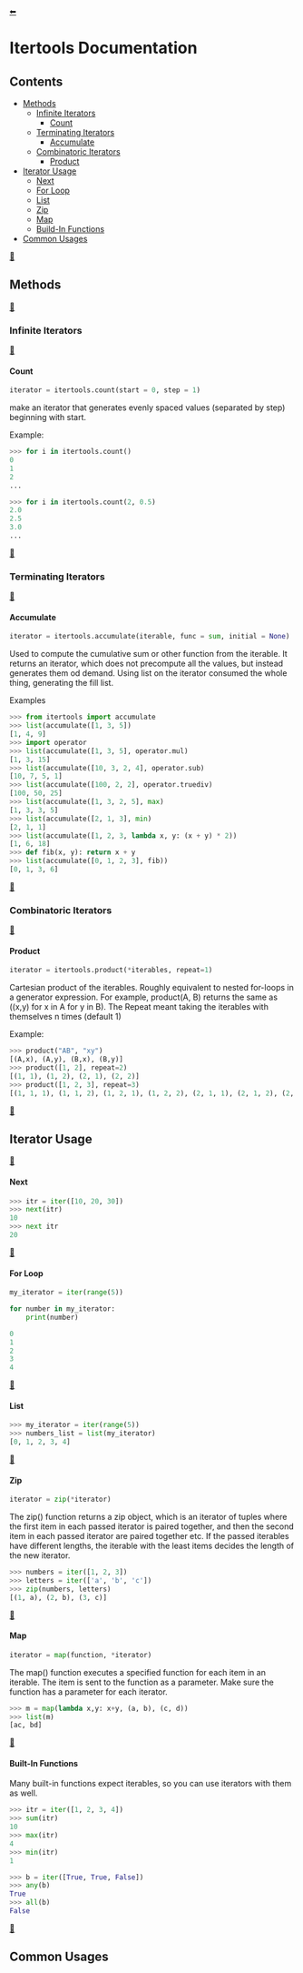 [⬅](../../README.md)
# Itertools Documentation
## Contents
- [Methods](#methods)
  - [Infinite Iterators](#infinite-iterators)
    - [Count](#count)
  - [Terminating Iterators](#terminating-iterators)
    - [Accumulate](#accumulate)
  - [Combinatoric Iterators](#combinatoric-iterators)
    - [Product](#product)
- [Iterator Usage](#iterator-usage)
  - [Next](#next)
  - [For Loop](#for-loop)
  - [List](#list)
  - [Zip](#zip)
  - [Map](#map)
  - [Build-In Functions](#build-in-functions)
- [Common Usages](#common-usages)

[🔼](#itertools-documentation)
## Methods

[🔼](#itertools-documentation)
### Infinite Iterators

[🔼](#itertools-documentation)
#### Count

```python
iterator = itertools.count(start = 0, step = 1)
```
make an iterator that generates evenly spaced values (separated by step) beginning with start.

Example:
```python
>>> for i in itertools.count()
0
1
2
...
```
```python
>>> for i in itertools.count(2, 0.5)
2.0
2.5
3.0
...
```

[🔼](#itertools-documentation)
### Terminating Iterators

[🔼](#itertools-documentation)
#### Accumulate

```python
iterator = itertools.accumulate(iterable, func = sum, initial = None)
```
Used to compute the cumulative sum or other function from the iterable.
It returns an iterator, which does not precompute all the values, but instead generates them od demand.
Using list on the iterator consumed the whole thing, generating the fill list.

Examples
```python
>>> from itertools import accumulate
>>> list(accumulate([1, 3, 5])
[1, 4, 9]
>>> import operator
>>> list(accumulate([1, 3, 5], operator.mul)
[1, 3, 15]
>>> list(accumulate([10, 3, 2, 4], operator.sub)
[10, 7, 5, 1]
>>> list(accumulate([100, 2, 2], operator.truediv)
[100, 50, 25]
>>> list(accumulate([1, 3, 2, 5], max)
[1, 3, 3, 5]
>>> list(accumulate([2, 1, 3], min)
[2, 1, 1]
>>> list(accumulate([1, 2, 3, lambda x, y: (x + y) * 2))
[1, 6, 18]
>>> def fib(x, y): return x + y
>>> list(accumulate([0, 1, 2, 3], fib))
[0, 1, 3, 6]
```

[🔼](#itertools-documentation)
### Combinatoric Iterators

[🔼](#itertools-documentation)
#### Product

```python
iterator = itertools.product(*iterables, repeat=1)
```
Cartesian product of the iterables. Roughly equivalent to nested for-loops in a generator expression. 
For example, product(A, B) returns the same as ((x,y) for x in A for y in B).
The Repeat meant taking the iterables with themselves n times (default 1)

Example:
```python
>>> product("AB", "xy")
[(A,x), (A,y), (B,x), (B,y)]
>>> product([1, 2], repeat=2)
[(1, 1), (1, 2), (2, 1), (2, 2)]
>>> product([1, 2, 3], repeat=3)
[(1, 1, 1), (1, 1, 2), (1, 2, 1), (1, 2, 2), (2, 1, 1), (2, 1, 2), (2, 2, 1), (2, 2, 2)]
```


[🔼](#itertools-documentation)
## Iterator Usage

[🔼](#itertools-documentation)
#### Next

```python
>>> itr = iter([10, 20, 30])
>>> next(itr)
10
>>> next itr
20
```

[🔼](#itertools-documentation)
#### For Loop

```python
my_iterator = iter(range(5))

for number in my_iterator:
    print(number)
```
```python
0
1
2
3
4
```

[🔼](#itertools-documentation)
#### List

```python
>>> my_iterator = iter(range(5))
>>> numbers_list = list(my_iterator)
[0, 1, 2, 3, 4]
```

[🔼](#itertools-documentation)
#### Zip

```python
iterator = zip(*iterator)
```
The zip() function returns a zip object, which is an iterator of tuples where the first item in each passed iterator is paired together, and then the second item in each passed iterator are paired together etc.
If the passed iterables have different lengths, the iterable with the least items decides the length of the new iterator.

```python
>>> numbers = iter([1, 2, 3])
>>> letters = iter(['a', 'b', 'c'])
>>> zip(numbers, letters)
[(1, a), (2, b), (3, c)]
```

[🔼](#itertools-documentation)
#### Map

```python
iterator = map(function, *iterator)
```

The map() function executes a specified function for each item in an iterable. The item is sent to the function as a parameter.
Make sure the function has a parameter for each iterator.

```python
>>> m = map(lambda x,y: x+y, (a, b), (c, d))
>>> list(m)
[ac, bd]
```

[🔼](#itertools-documentation)
#### Built-In Functions

Many built-in functions expect iterables, so you can use iterators with them as well.

```python
>>> itr = iter([1, 2, 3, 4])
>>> sum(itr)
10
>>> max(itr)
4
>>> min(itr)
1
```
```python
>>> b = iter([True, True, False])
>>> any(b)
True
>>> all(b)
False
```


[🔼](#itertools-documentation)
## Common Usages
